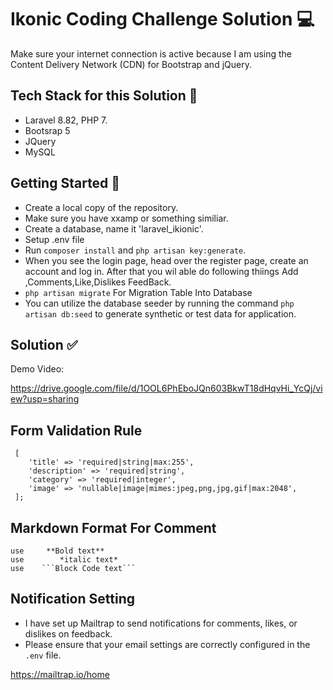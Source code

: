 # Ikonic Coding Challenge Solution 💻

Make sure your internet connection is active because I am using the Content Delivery Network (CDN) for Bootstrap and jQuery.

## Tech Stack for this Solution 🐘

-   Laravel 8.82, PHP 7.
-   Bootsrap 5
-   JQuery
-   MySQL

## Getting Started 🏃

-   Create a local copy of the repository.
-   Make sure you have xxamp or something similiar.
-   Create a database, name it 'laravel_ikionic'.
-   Setup .env file
-   Run `composer install` and `php artisan key:generate`.
-   When you see the login page, head over the register page, create an account and log in. After that you wil able do following thiings Add ,Comments,Like,Dislikes FeedBack.
-   `php artisan migrate` For Migration Table Into Database
-   You can utilize the database seeder by running the command `php artisan db:seed` to generate synthetic or test data for application.

## Solution ✅

Demo Video:

<!-- Website Flow -->

https://drive.google.com/file/d/1OOL6PhEboJQn603BkwT18dHqvHi_YcQj/view?usp=sharing

## Form Validation Rule

     [
        'title' => 'required|string|max:255',
        'description' => 'required|string',
        'category' => 'required|integer',
        'image' => 'nullable|image|mimes:jpeg,png,jpg,gif|max:2048',
     ];

## Markdown Format For Comment

    use     **Bold text**
    use        *italic text*
    use    ```Block Code text```

## Notification Setting

-   I have set up Mailtrap to send notifications for comments, likes, or dislikes on feedback.
-   Please ensure that your email settings are correctly configured in the `.env` file.

<!-- Link For Mailtrap -->

https://mailtrap.io/home
